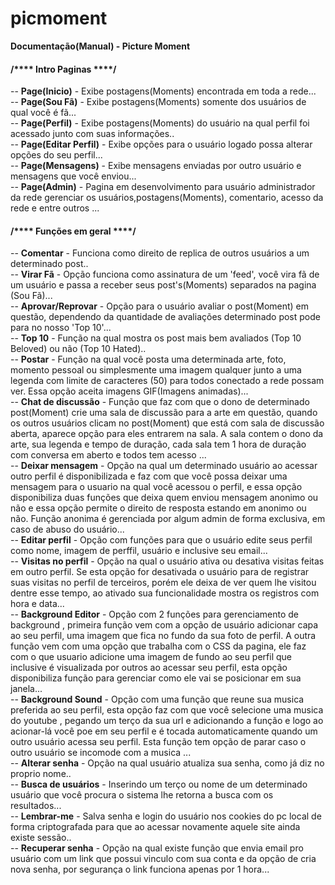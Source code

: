 picmoment
=========
<b>Documentação(Manual) - Picture Moment</b>
<!-- Date create manual - 09/20/2014 12:23:31PM -->


<h4>/**** Intro Paginas ****/</h4>

-- <b>Page(Inicio)</b> - Exibe postagens(Moments) encontrada em toda a rede...<br>
-- <b>Page(Sou Fã)</b> - Exibe postagens(Moments) somente dos usuários de qual você é fã...<br>
-- <b>Page(Perfil)</b> - Exibe postagens(Moments) do usuário na qual perfil foi acessado junto com suas informações..<br>
-- <b>Page(Editar Perfil)</b> - Exibe opções para o usuário logado possa alterar opções do seu perfil...<br>
-- <b>Page(Mensagens)</b> - Exibe mensagens enviadas por outro usuário e mensagens que você enviou...<br>
-- <b>Page(Admin)</b> - Pagina em desenvolvimento para usuário administrador da rede gerenciar os usuários,postagens(Moments), comentario, acesso da rede e entre outros ...<br>

<h4>/**** Funções em geral ****/</h4>

-- <b>Comentar</b> - Funciona como direito de replica de outros usuários a um determinado post..<br>
-- <b>Virar Fã</b> - Opção funciona como assinatura de um 'feed', você vira fã de um usuário e passa a receber seus post's(Moments) separados na pagina (Sou Fã)...<br>
-- <b>Aprovar/Reprovar</b> - Opção para o usuário avaliar o post(Moment) em questão, dependendo da quantidade de avaliações determinado post pode para no nosso 'Top 10'...<br>
-- <b>Top 10</b> - Função na qual mostra os post mais bem avaliados (Top 10 Beloved) ou não (Top 10 Hated)..<br>
-- <b>Postar</b> - Função na qual você posta uma determinada arte, foto, momento pessoal ou simplesmente uma imagem qualquer junto a uma legenda com limite de caracteres (50) para todos conectado a rede possam ver. Essa opção aceita imagens GIF(Imagens animadas)...<br>
-- <b>Chat de discussão</b> - Função que faz com que o dono de determinado post(Moment) crie uma sala de discussão para a arte em questão, quando os outros usuários clicam no post(Moment) que está com sala de discussão aberta, aparece opção para eles entrarem na sala. A sala contem o dono da arte, sua legenda e tempo de duração, cada sala tem 1 hora de duração com conversa em aberto e todos tem acesso ...<br>
-- <b>Deixar mensagem</b> - Opção na qual um determinado usuário ao acessar outro perfil é disponibilizada e faz com que você possa deixar uma mensagem para o usuario na qual você acessou o perfil, e essa opção disponibiliza duas funções que deixa quem enviou mensagem anonimo ou não e essa opção permite o direito de resposta estando em anonimo ou não. Função anonima é gerenciada por algum admin de forma exclusiva, em caso de abuso do usuário...<br>
-- <b>Editar perfil</b> - Opção com funções para que o usuário edite seus perfil como nome, imagem de perffil, usuário e inclusive seu email...<br>
-- <b>Visitas no perfil</b> - Opção na qual o usuário ativa ou desativa visitas feitas em outro perfil. Se esta opção for desativada o usuário para de registrar suas visitas no perfil de terceiros, porém ele deixa de ver quem lhe visitou dentre esse tempo, ao ativado sua funcionalidade mostra os registros com hora e data...<br>
-- <b>Background Editor</b> - Opção com 2 funções para gerenciamento de background , primeira função vem com a opção de usuário adicionar capa ao seu perfil, uma imagem que fica no fundo da sua foto de perfil. A outra função vem com uma opção que trabalha com o CSS da pagina, ele faz com o que usuario adicione uma imagem de fundo ao seu perfil que inclusive é visualizada por outros ao acessar seu perfil, esta opção disponibiliza função para gerenciar como ele vai se posicionar em sua janela...<br>
-- <b>Background Sound</b> - Opção com uma função que reune sua musica preferida ao seu perfil, esta opção faz com que você selecione uma musica do youtube , pegando um terço da sua url e adicionando a função e logo ao acionar-lá você poe em seu perfil e é tocada automaticamente quando um outro usuário acessa seu perfil. Esta função tem opção de parar caso o outro usuário se incomode com a musica ...<br>
-- <b>Alterar senha</b> - Opção na qual usuário atualiza sua senha, como já diz no proprio nome..<br>
-- <b>Busca de usuários</b> - Inserindo um terço ou nome de um determinado usuário que você procura o sistema lhe retorna a busca com os resultados...<br>
-- <b>Lembrar-me</b> - Salva senha e login do usuário nos cookies do pc local de forma criptografada para que ao acessar novamente aquele site ainda existe sessão..<br>
-- <b>Recuperar senha</b> - Opção na qual existe função que envia email pro usuário com um link que possui vinculo com sua conta e da opção de cria nova senha, por segurança o link funciona apenas por 1 hora...<br>

